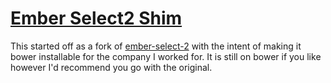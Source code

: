 [Ember Select2 Shim](https://github.com/Frozenfire92/ember-select2)
==========

This started off as a fork of [ember-select-2](https://github.com/iStefo/ember-select-2) with the intent of making it bower installable for the company I worked for. It is still on bower if you like however I'd recommend you go with the original.
